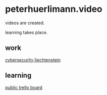 # peterhuerlimann.video

videos are created.

learning takes place.


## work

[cybersecurity liechtenstein](https://www.youtube.com/channel/UClfv_J-akOstq0X9ldDcqTw)

## learning
[public trello board](https://trello.com/b/xdyYSaPK/learning-video)

